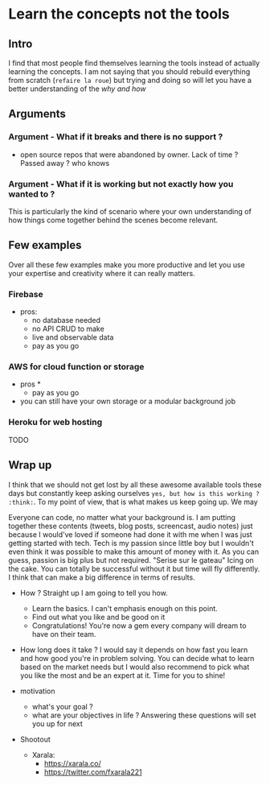 # Learn the concepts not the tools

## Intro
I find that most people find themselves learning the tools instead of actually learning the concepts. I am not saying that you should rebuild everything from scratch (`refaire la roue`) but trying and doing so will let you have a better understanding of the _why and how_

## Arguments
### Argument - What if it breaks and there is no support ?
- open source repos that were abandoned by owner. Lack of time ? Passed away ? who knows

### Argument - What if it is working but not exactly how you wanted to ?
This is particularly the kind of scenario where your own understanding of how things come together behind the scenes become relevant.

## Few examples
Over all these few examples make you more productive and let you use your expertise and creativity where it can really matters.
### Firebase
- pros:
    * no database needed
    * no API CRUD to make
    * live and observable data
    * pay as you go
### AWS for cloud function or storage
- pros
    *
    * pay as you go
- you can still have your own storage or a modular background job
### Heroku for web hosting
TODO

## Wrap up
I think that we should not get lost by all these awesome available tools these days but constantly keep asking ourselves `yes, but how is this working ? :think:`. To my point of view, that is what makes us keep going up. We may




Everyone can code, no matter what your background is.
I am putting together these contents (tweets, blog posts, screencast, audio notes) just because I would've loved if someone had done it with me when I was just getting started with tech. Tech is my passion since little boy but I wouldn't even think it was possible to make this amount of money with it.
As you can guess, passion is big plus but not required. "Serise sur le gateau" Icing on the cake. You can totally be successful without it but time will fly differently. I think that can make a big difference in terms of results.


- How ?
Straight up I am going to tell you how.
    * Learn the basics.
        I can't emphasis enough on this point.
    * Find out what you like and be good on it
    * Congratulations! You're now a gem every company will dream to have on their team. 

- How long does it take ?
I would say it depends on how fast you learn and how good you're in problem solving. You can decide what to learn based on the market needs but I would also recommend to pick what you like the most and be an expert at it. Time for you to shine!

- motivation
    * what's your goal ?
    * what are your objectives in life ?
    Answering these questions will set you up for next


- Shootout
    * Xarala:
        - https://xarala.co/
        - https://twitter.com/fxarala221

